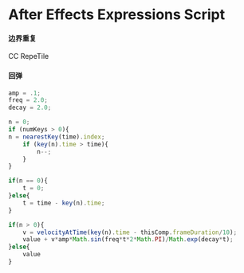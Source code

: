 # After Effects Expressions Script

#### 边界重复

CC RepeTile

#### 回弹

```javascript
amp = .1; 
freq = 2.0; 
decay = 2.0; 

n = 0; 
if (numKeys > 0){ 
n = nearestKey(time).index;
	if (key(n).time > time){
		n--;
	} 
} 

if(n == 0){
	t = 0;
}else{
	t = time - key(n).time;
} 

if(n > 0){ 
	v = velocityAtTime(key(n).time - thisComp.frameDuration/10); 
	value + v*amp*Math.sin(freq*t*2*Math.PI)/Math.exp(decay*t); 
}else{
	value
}
```

